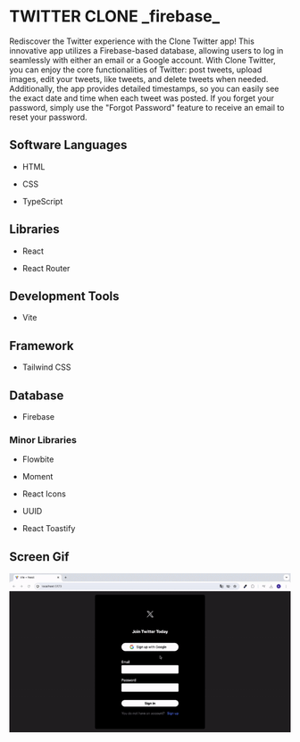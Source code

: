 <h1>TWITTER CLONE _firebase_</h1>

Rediscover the Twitter experience with the Clone Twitter app! This innovative app utilizes a Firebase-based database, allowing users to log in seamlessly with either an email or a Google account. With Clone Twitter, you can enjoy the core functionalities of Twitter: post tweets, upload images, edit your tweets, like tweets, and delete tweets when needed. Additionally, the app provides detailed timestamps, so you can easily see the exact date and time when each tweet was posted. If you forget your password, simply use the "Forgot Password" feature to receive an email to reset your password.

<h2> Software Languages </h2>

- HTML

- CSS

- TypeScript

<h2> Libraries </h2>

- React

- React Router 

<h2> Development Tools </h2>

- Vite

<h2> Framework </h2>

- Tailwind CSS

<h2> Database </h2>

- Firebase

<h3> Minor Libraries </h3>

- Flowbite

- Moment

- React Icons

- UUID

- React Toastify

<h2> Screen Gif </h2>

![](twitter-clone.gif)


